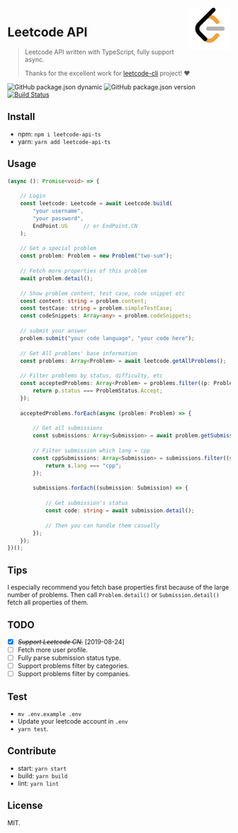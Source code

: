 <img align="right" width="96px" src="./assets/favicon.png">

# Leetcode API
> Leetcode API written with TypeScript, fully support async.
>
> Thanks for the excellent work for [leetcode-cli](https://github.com/skygragon/leetcode-cli) project! ❤️

![GitHub package.json dynamic](https://img.shields.io/github/package-json/keywords/realVEct0r/leetcode-api)
![GitHub package.json version](https://img.shields.io/github/package-json/v/realVEct0r/leetcode-api)
[![Build Status](https://travis-ci.org/realVEct0r/leetcode-api.svg?branch=master)](https://travis-ci.org/realVEct0r/leetcode-api)

## Install
* npm: `npm i leetcode-api-ts`
* yarn: `yarn add leetcode-api-ts`


## Usage
```typescript
(async (): Promise<void> => {

    // Login 
    const leetcode: Leetcode = await Leetcode.build(
        "your username",
        "your password",
        EndPoint.US     // or EndPoint.CN
    );

    // Get a special problem
    const problem: Problem = new Problem("two-sum");

    // Fetch more properties of this problem
    await problem.detail();

    // Show problem content, test case, code snippet etc
    const content: string = problem.content;
    const testCase: string = problem.simpleTestCase;
    const codeSnippets: Array<any> = problem.codeSnippets;

    // submit your answer
    problem.submit("your code language", "your code here");

    // Get All problems' base information
    const problems: Array<Problem> = await leetcode.getAllProblems();

    // Filter problems by status, difficulty, etc
    const acceptedProblems: Array<Problem> = problems.filter((p: Problem) => {
        return p.status === ProblemStatus.Accept;
    });

    acceptedProblems.forEach(async (problem: Problem) => {

        // Get all submissions
        const submissions: Array<Submission> = await problem.getSubmissions();

        // Filter submission which lang = cpp
        const cppSubmissions: Array<Submission> = submissions.filter((s: Submission) => {
            return s.lang === "cpp";
        });

        submissions.forEach((submission: Submission) => {

            // Get submission's status
            const code: string = await submission.detail();

            // Then you can handle them casually
        });
    });
})();
```

## Tips
I especially recommend you fetch base properties first because of the large number of problems. Then call `Problem.detail()` or `Submission.detail()` fetch all properties of them.

## TODO
* [X] ~~*Support Leetcode CN.*~~ [2019-08-24]
* [ ] Fetch more user profile.
* [ ] Fully parse submission status type.
* [ ] Support problems filter by categories.
* [ ] Support problems filter by companies.

## Test
* `mv .env.example .env`
* Update your leetcode account in `.env`
* `yarn test`.

## Contribute
* start: `yarn start`
* build: `yarn build`
* lint: `yarn lint`

## License
MIT.
